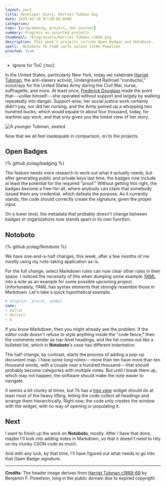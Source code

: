 ```yaml
---
layout: post
title: Developer Diary, Harriet Tubman Day
date: 2025-03-10 07:20:05-0400
categories:
tags: [programming, project, dev-journal]
summary: Progress on assorted projects
thumbnail: /blog/assets/Harriet-Tubman-c1868.png
description: This week's projects include Open Badges and Notoboto.
spell:  Notoboto Tk CSON carte saleno lotNo Powelson
proofed: true
---
```


* Ignore for ToC
{:toc}

In the United States, particularly New York, today we celebrate [Harriet Tubman](https://en.wikipedia.org/wiki/Harriet_Tubman_Day), the anti-slavery activist, Underground Railroad "conductor," scout/spy for the United States Army during the Civil War, nurse, suffragette, and more.  At least once, [Frederick Douglass](https://en.wikipedia.org/wiki/Frederick_Douglass) made the point that---unlike himself---she operated without support and largely by walking repeatedly into danger.  Support-wise, her social justice work certainly didn't pay, nor did her nursing, and the Army ponied up a whopping two hundred bucks, which would equate to about four thousand, today, for wartime spy work, and that only gives you the tiniest view of her story.

![A younger Tubman, seated](/blog/assets/Harriet-Tubman-c1868.png "She apparently only stood at about five feet tall, to boot")

Now that we all feel inadequate in comparison, on to the projects.

## Open Badges

{% github jcolag/badging %}

The feature needs more research to work out what it actually needs, but after generating public and private keys last time, the badges now include at least the potential for the required "proof."  Without getting this right, the badges become a free-for-all, where anybody can claim that somebody issued them any credential, which defeats the purpose.  As it currently stands, the code should correctly create the signature, given the proper input.

On a lower level, the metadata that probably doesn't change between badges or organizations now stands apart in its own function.

## Notoboto

{% github jcolag/Notoboto %}

We have one-and-a-half changes, this week, after a few months of me mostly using my note-taking application as-is.

For the full change, select Markdown rules can now clear other rules in their space.  I noticed the necessity of this when dumping some example [YAML](https://yaml.org/) into a note as an example for some possible upcoming project.  Unfortunately, YAML has syntax elements that strongly resemble those in Markdown.  Let's take a quick hypothetical example.

```YAML
# Singular, plural, symbol
name:
- dollar
- dollars
- $
```

If you know Markdown, then you might already see the problem.  If the editor code doesn't refuse to style anything inside the "code fence," then the comments render as top-level headings, and the list comes out like a bulleted list, which in **Notoboto**'s case has different indentation.

The half-change, by contrast, starts the process of adding a pop-up document map.  I have some *long* notes---more than ten have more than ten thousand words, with a couple near a hundred thousand---that should probably become categories with multiple notes.  But until I break them up, which may not happen, the software should make the note easier to navigate.

It seems a bit clunky at times, but Tk has a [tree view](https://www.tcl-lang.org/man/tcl/TkCmd/ttk_treeview.htm) widget should do at least most of the heavy lifting, letting the code collect all headings and arrange them hierarchically.  Right now, the code only creates the window with the widget, with no way of opening or populating it.

## Next

I want to finish up the work on **Notoboto**, mostly.  After I have that done, maybe I'll look into adding notes in Markdown, so that it doesn't need to rely on my clunky CSON code as much.

And with any luck, by that time, I'll have figured out what needs to go into that Open Badge signature.

* * *

**Credits**:  The header image derives from [Harriet Tubman c1868-69](https://catalogue.swanngalleries.com/Lots/auction-lot/(SLAVERY-AND-ABOLITION)-PHOTOGRAPHY-Civil-War-period-carte-d?saleno=2441&lotNo=75&refNo=718098) by Benjamin F. Powelson, long in the public domain due to expired copyright.
